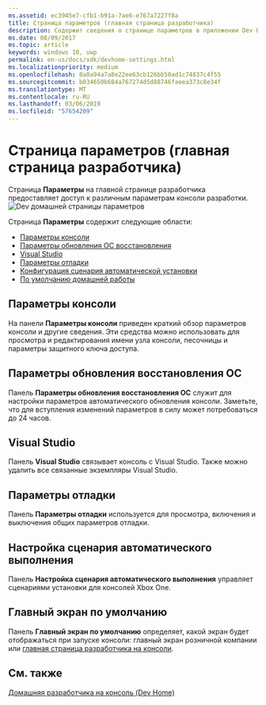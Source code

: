 ```yaml
---
ms.assetid: ec3945e7-cfb1-b91a-7ae6-e767a7227f8a
title: Страница параметров (главная страница разработчика)
description: Содержит сведения о странице параметров в приложении Dev Home для Xbox One.
ms.date: 08/09/2017
ms.topic: article
keywords: windows 10, uwp
permalink: en-us/docs/xdk/devhome-settings.html
ms.localizationpriority: medium
ms.openlocfilehash: 8a0a94a7a8e22ee63cb126bb50ad1c74837c4f55
ms.sourcegitcommit: b034650b684a767274d5d88746faeea373c8e34f
ms.translationtype: MT
ms.contentlocale: ru-RU
ms.lasthandoff: 03/06/2019
ms.locfileid: "57654209"
---
```

# <a name="settings-page-dev-home"></a>Страница параметров (главная страница разработчика)
   
  
Страница **Параметры** на главной странице разработчика предоставляет доступ к различным параметрам консоли разработки.   
 ![Dev домашней страницы параметров](images/devhome_settings.png)   
  
Страница **Параметры** содержит следующие области:   
 
   *  [Параметры консоли](#ID4EEB)  
   *  [Параметры обновления ОС восстановления](#ID4EOB)  
   *  [Visual Studio](#ID4EYB)  
   *  [Параметры отладки](#ID4ECC)  
   *  [Конфигурация сценария автоматической установки](#ID4EMC)  
   *  [По умолчанию домашней работы](#ID4E3C)  

 
<a id="ID4EEB"></a>

   

## <a name="console-settings"></a>Параметры консоли  
   
  
На панели **Параметры консоли** приведен краткий обзор параметров консоли и другие сведения. Эти средства можно использовать для просмотра и редактирования имени узла консоли, песочницы и параметры защитного ключа доступа.   
  
<a id="ID4EOB"></a>

   

## <a name="os-recovery-update-settings"></a>Параметры обновления восстановления ОС  
   
  
Панель **Параметры обновления восстановления ОС** служит для настройки параметров автоматического обновления консоли. Заметьте, что для вступления изменений параметров в силу может потребоваться до 24 часов.   
  
<a id="ID4EYB"></a>

   

## <a name="visual-studio"></a>Visual Studio  
   
  
Панель **Visual Studio** связывает консоль с Visual Studio. Также можно удалить все связанные экземпляры Visual Studio.   
  
<a id="ID4ECC"></a>

   

## <a name="debug-settings"></a>Параметры отладки  
   
  
Панель **Параметры отладки** используется для просмотра, включения и выключения общих параметров отладки.   
  
<a id="ID4EMC"></a>

   

## <a name="unattended-script-configuration"></a>Настройка сценария автоматического выполнения  
   
  
Панель **Настройка сценария автоматического выполнения** управляет сценариями установки для консолей Xbox One.   
  
<a id="ID4E3C"></a>

   

## <a name="default-home-experience"></a>Главный экран по умолчанию  
   
  
Панель **Главный экран по умолчанию** определяет, какой экран будет отображаться при запуске консоли: главный экран розничной компании или [главная страница разработчика на консоли](dev-home.md).   
  
<a id="ID4EJD"></a>

   

## <a name="see-also"></a>См. также  
 [Домашняя разработчика на консоль (Dev Home)](dev-home.md)

  